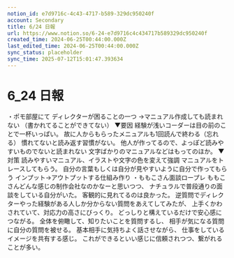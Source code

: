 ```yaml
---
notion_id: e7d9716c-4c43-4717-b589-329dc950240f
account: Secondary
title: 6/24 日報
url: https://www.notion.so/6-24-e7d9716c4c434717b589329dc950240f
created_time: 2024-06-25T00:44:00.000Z
last_edited_time: 2024-06-25T00:44:00.000Z
sync_status: placeholder
sync_time: 2025-07-12T15:01:47.393634
---
```

# 6_24 日報

・ポモ部屋にて
ディレクターが困ることの一つ
→マニュアル作成しても読まれない
（書かれてることができてない）
▼要因
経験が浅いコーダーは目の前のことで一杯いっぱい。
故に人からもらったメニュアルも1回読んで終わる（忘れる）
慣れてないと読み返す習慣がない。
他人が作ってるので、よっぽど読みやすいものでないと読まれない
文字ばかりのマニュアルなどはもってのほか。
▼対策
読みやすいマニュアル、イラストや文字の色を変えて強調
マニュアルをトレースしてもらう。
自分の言葉もしくは自分が見やすいように自分で作ってもらう
インプット→アウトプットする仕組み作り
・ももこさん面談ロープレ
ももこさんどんな感じの制作会社なのかなーと思いつつ、
ナチュラルで普段通りの面談をしている自分がいた。
客観的に見れてるのは良かった。
逆質問でディレクターやった経験がある人しか分からない質問をあえてしてみたが、
上手くかわされていて、対応力の高さにびっくり。
どっしりと構えているだけで安心感につながる。
全体を俯瞰して、知りたいことを質問するし、
相手が気になる質問に自分の質問を被せる。
基本相手に気持ちよく話させながら、
仕事をしているイメージを共有する感じ。
これができるといい感じに信頼されつつ、繋がれることが多い。